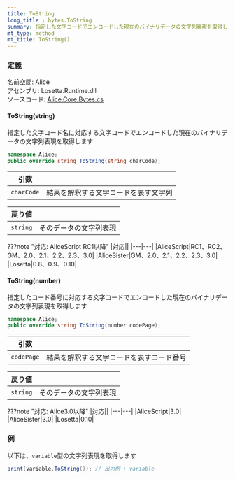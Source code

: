 ```yaml
---
title: ToString
long_title : bytes.ToString
summary: 指定した文字コードでエンコードした現在のバイナリデータの文字列表現を取得します
mt_type: method
mt_title: ToString()
---
```


### 定義
名前空間: Alice<br/>
アセンブリ: Losetta.Runtime.dll<br/>
ソースコード: [Alice.Core.Bytes.cs](https://github.com/WSOFT-Project/Losetta/blob/master/Losetta.Runtime/Core/Extension/Alice.Core.Bytes.cs)

#### ToString(string)

指定した文字コード名に対応する文字コードでエンコードした現在のバイナリデータの文字列表現を取得します

```cs title="AliceScript"
namespace Alice;
public override string ToString(string charCode);
```

|引数| |
|-|-|
|`charCode`|結果を解釈する文字コードを表す文字列|

|戻り値| |
|-|-|
|`string`| そのデータの文字列表現|

???note "対応: AliceScript RC1以降"
    |対応||
    |---|---|
    |AliceScript|RC1、RC2、GM、2.0、2.1、2.2、2.3、3.0|
    |AliceSister|GM、2.0、2.1、2.2、2.3、3.0|
    |Losetta|0.8、0.9、0.10|

#### ToString(number)

指定したコード番号に対応する文字コードでエンコードした現在のバイナリデータの文字列表現を取得します

```cs title="AliceScript"
namespace Alice;
public override string ToString(number codePage);
```

|引数| |
|-|-|
|`codePage`|結果を解釈する文字コードを表すコード番号|

|戻り値| |
|-|-|
|`string`| そのデータの文字列表現|

???note "対応: Alice3.0以降"
    |対応||
    |---|---|
    |AliceScript|3.0|
    |AliceSister|3.0|
    |Losetta|0.10|


### 例
以下は、`variable`型の文字列表現を取得します

```cs title="AliceScript"
print(variable.ToString()); // 出力例 : variable
```
